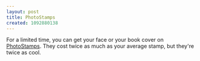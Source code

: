 ```yaml
---
layout: post
title: PhotoStamps
created: 1092880138
---
```

 For a limited time, you can get your face or your book cover on [PhotoStamps](http://photo.stamps.com/).  They cost twice as much as your average stamp, but they're twice as cool.
